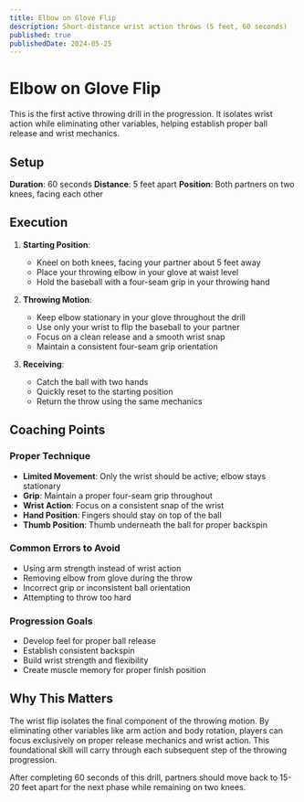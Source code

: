 ```yaml
---
title: Elbow on Glove Flip
description: Short-distance wrist action throws (5 feet, 60 seconds)
published: true
publishedDate: 2024-05-25
---
```


# Elbow on Glove Flip

This is the first active throwing drill in the progression. It isolates wrist action while eliminating other variables, helping establish proper ball release and wrist mechanics.

## Setup

**Duration**: 60 seconds
**Distance**: 5 feet apart
**Position**: Both partners on two knees, facing each other

## Execution

1. **Starting Position**:

   - Kneel on both knees, facing your partner about 5 feet away
   - Place your throwing elbow in your glove at waist level
   - Hold the baseball with a four-seam grip in your throwing hand

2. **Throwing Motion**:

   - Keep elbow stationary in your glove throughout the drill
   - Use only your wrist to flip the baseball to your partner
   - Focus on a clean release and a smooth wrist snap
   - Maintain a consistent four-seam grip orientation

3. **Receiving**:
   - Catch the ball with two hands
   - Quickly reset to the starting position
   - Return the throw using the same mechanics

## Coaching Points

### Proper Technique

- **Limited Movement**: Only the wrist should be active; elbow stays stationary
- **Grip**: Maintain a proper four-seam grip throughout
- **Wrist Action**: Focus on a consistent snap of the wrist
- **Hand Position**: Fingers should stay on top of the ball
- **Thumb Position**: Thumb underneath the ball for proper backspin

### Common Errors to Avoid

- Using arm strength instead of wrist action
- Removing elbow from glove during the throw
- Incorrect grip or inconsistent ball orientation
- Attempting to throw too hard

### Progression Goals

- Develop feel for proper ball release
- Establish consistent backspin
- Build wrist strength and flexibility
- Create muscle memory for proper finish position

## Why This Matters

The wrist flip isolates the final component of the throwing motion. By eliminating other variables like arm action and body rotation, players can focus exclusively on proper release mechanics and wrist action. This foundational skill will carry through each subsequent step of the throwing progression.

After completing 60 seconds of this drill, partners should move back to 15-20 feet apart for the next phase while remaining on two knees.
